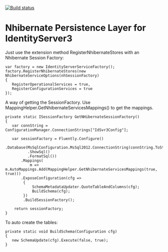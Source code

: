 [![Build status](https://ci.appveyor.com/api/projects/status/duid2ycm16mgmdb3/branch/master?svg=true)](https://ci.appveyor.com/project/rms81/identityserver3-contrib-nhibernate/branch/master)

# Nhibernate Persistence Layer for IdentityServer3 #

Just use the extension method RegisterNhibernateStores with an Nhibernate Session Factory:

    var factory = new IdentityServerServiceFactory();
    factory.RegisterNhibernateStores(new NhibernateServiceOptions(nhSessionFactory)
    {
       RegisterOperationalServices = true,
       RegisterConfigurationServices = true
    });

A way of getting the SessionFactory. Use MappingHelper.GetNhibernateServicesMappings() to get the mappings.

    private static ISessionFactory GetNHibernateSessionFactory()
    {
       var connString = ConfigurationManager.ConnectionStrings["IdSvr3Config"];

       var sessionFactory = Fluently.Configure()
           .Database(MsSqlConfiguration.MsSql2012.ConnectionString(connString.ToString())
              .ShowSql()
              .FormatSql())
           .Mappings(
               m => m.AutoMappings.Add(MappingHelper.GetNhibernateServicesMappings(true, true)))
           .ExposeConfiguration(cfg =>
            {
                SchemaMetadataUpdater.QuoteTableAndColumns(cfg);
                BuildSchema(cfg);
            })
            .BuildSessionFactory();

        return sessionFactory;
    }

To auto create the tables:

    private static void BuildSchema(Configuration cfg)
    {
       new SchemaUpdate(cfg).Execute(false, true);
    }  
